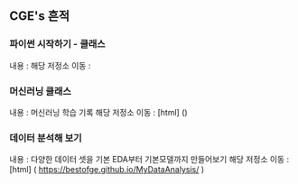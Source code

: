 ## CGE's 흔적

### 파이썬 시작하기 - 클래스
내용 :
해당 저정소 이동 : 

### 머신러닝 클래스
내용 : 머신러닝 학습 기록
해당 저정소 이동 : [html] ()

### 데이터 분석해 보기
내용 : 다양한 데이터 셋을 기본 EDA부터 기본모델까지 만들어보기
해당 저정소 이동 : [html] ( https://bestofge.github.io/MyDataAnalysis/ )
